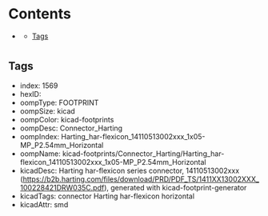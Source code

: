 



Contents
========

* [](#)
	* [Tags](#tags)

# 

## Tags

- index: 1569
- hexID: 
- oompType: FOOTPRINT
- oompSize: kicad
- oompColor: kicad-footprints
- oompDesc: Connector_Harting
- oompIndex: Harting_har-flexicon_14110513002xxx_1x05-MP_P2.54mm_Horizontal
- oompName: kicad-footprints/Connector_Harting/Harting_har-flexicon_14110513002xxx_1x05-MP_P2.54mm_Horizontal
- kicadDesc: Harting har-flexicon series connector, 14110513002xxx (https://b2b.harting.com/files/download/PRD/PDF_TS/1411XX13002XXX_100228421DRW035C.pdf), generated with kicad-footprint-generator
- kicadTags: connector Harting har-flexicon horizontal
- kicadAttr: smd
